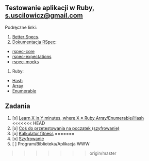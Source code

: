 ## Testowanie aplikacji w Ruby, s.uscilowicz@gmail.com

Podręczne linki:

1. [Better Specs](http://betterspecs.org/).
1. [Dokumentacja RSpec](http://rspec.info/):
  - [rspec-core](https://github.com/rspec/rspec-core)
  - [rspec-expectations](https://github.com/rspec/rspec-expectations)
  - [rspec-mocks](https://github.com/rspec/rspec-mocks)
1. Ruby:
  - [Hash](http://ruby-doc.org/core-2.2.3/Hash.html)
  - [Array](http://ruby-doc.org/core-2.2.3/Array.html)
  - [Enumerable](http://ruby-doc.org/core-2.2.3/Enumerable.html)


## Zadania

1. [x] [Learn X in Y minutes, where X = Ruby Array/Enumerable/Hash](https://github.com/suscilowicz/Ruby/tree/master/zad1/ruby.md)
<<<<<<< HEAD
2. [x] [Coś do przetestowania na początek (szyfrowanie)](https://github.com/suscilowicz/Ruby/tree/master/zad2)
3. [x] [Kalkulator fitness](https://github.com/suscilowicz/Ruby/tree/master/zad3)
=======
2. [x] [Szyfrowanie](https://github.com/suscilowicz/Ruby/tree/master/zad2)
3. [ ] Program/Biblioteka/Aplikacja WWW
>>>>>>> origin/master
